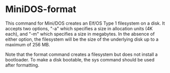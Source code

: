 # MiniDOS-format

This command for Mini/DOS creates an Elf/OS Type 1 filesystem on a disk. It accepts two options, "-a" which specifies a size in allocation units (4K each), and "-m" which specifies a size in megabytes. In the absence of either option, the filesystem will be the size of the underlying disk up to a maximum of 256 MB.

Note that the format command creates a filesystem but does not install a bootloader. To make a disk bootable, the sys command should be used after formatting.
